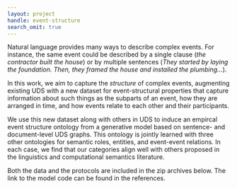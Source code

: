 ```yaml
---
layout: project
handle: event-structure
search_omit: true
---
```


Natural language provides many ways to describe complex events. For instance, the same event could be described by a single clause (*the contractor built the house*) or by multiple sentences (*They started by laying the foundation. Then, they framed the house and installed the plumbing...*).

In this work, we aim to capture the *structure* of complex events, augmenting existing UDS with a new dataset for event-structural properties that capture information about such things as the subparts of an event, how they are arranged in time, and how events relate to each other and their participants.

We use this new dataset along with others in UDS to induce an empircal event structure ontology from a generative model based on sentence- and document-level UDS graphs. This ontology is jointly learned with three other ontologies for semantic roles, entities, and event-event relations. In each case, we find that our categories align well with others proposed in the linguistics and computational semantics literature.

Both the data and the protocols are included in the zip archives below. The link to the model code can be found in the references.
